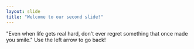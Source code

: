 ```yaml
---
layout: slide
title: "Welcome to our second slide!"
---
```

"Even when life gets real hard, don't ever regret something that once made you smile."
Use the left arrow to go back!
